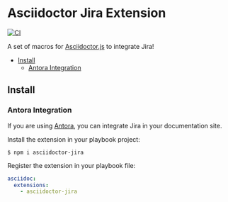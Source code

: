 # Asciidoctor Jira Extension

[![CI](https://github.com/uniqueck/asciidoctor-jira/actions/workflows/build-js.yml/badge.svg?branch=main)](https://github.com/uniqueck/asciidoctor-jira/actions/workflows/build-js.yml)

A set of macros for [Asciidoctor.js](https://github.com/asciidoctor/asciidoctor.js) to integrate Jira!

  * [Install](#install)
    + [Antora Integration](#antora-integration)

## Install

### Antora Integration

If you are using [Antora](https://antora.org/), you can integrate Jira in your documentation site.

Install the extension in your playbook project:

    $ npm i asciidoctor-jira

Register the extension in your playbook file:

  ```yaml
  asciidoc:
    extensions:
      - asciidoctor-jira
  ```
